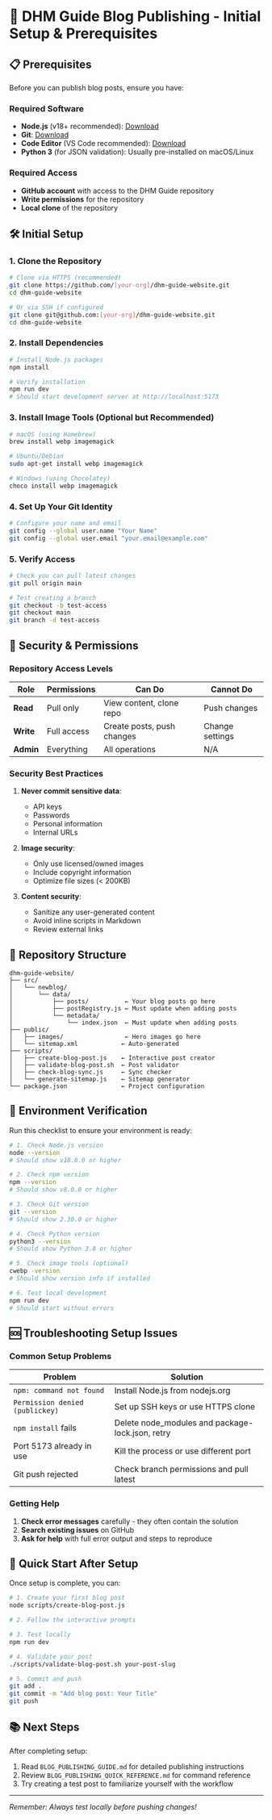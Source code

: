 # 🚀 DHM Guide Blog Publishing - Initial Setup & Prerequisites

## 📋 Prerequisites

Before you can publish blog posts, ensure you have:

### Required Software
- **Node.js** (v18+ recommended): [Download](https://nodejs.org/)
- **Git**: [Download](https://git-scm.com/)
- **Code Editor** (VS Code recommended): [Download](https://code.visualstudio.com/)
- **Python 3** (for JSON validation): Usually pre-installed on macOS/Linux

### Required Access
- **GitHub account** with access to the DHM Guide repository
- **Write permissions** for the repository
- **Local clone** of the repository

## 🛠️ Initial Setup

### 1. Clone the Repository

```bash
# Clone via HTTPS (recommended)
git clone https://github.com/[your-org]/dhm-guide-website.git
cd dhm-guide-website

# Or via SSH if configured
git clone git@github.com:[your-org]/dhm-guide-website.git
cd dhm-guide-website
```

### 2. Install Dependencies

```bash
# Install Node.js packages
npm install

# Verify installation
npm run dev
# Should start development server at http://localhost:5173
```

### 3. Install Image Tools (Optional but Recommended)

```bash
# macOS (using Homebrew)
brew install webp imagemagick

# Ubuntu/Debian
sudo apt-get install webp imagemagick

# Windows (using Chocolatey)
choco install webp imagemagick
```

### 4. Set Up Your Git Identity

```bash
# Configure your name and email
git config --global user.name "Your Name"
git config --global user.email "your.email@example.com"
```

### 5. Verify Access

```bash
# Check you can pull latest changes
git pull origin main

# Test creating a branch
git checkout -b test-access
git checkout main
git branch -d test-access
```

## 🔐 Security & Permissions

### Repository Access Levels

| Role | Permissions | Can Do | Cannot Do |
|------|------------|--------|-----------|
| **Read** | Pull only | View content, clone repo | Push changes |
| **Write** | Full access | Create posts, push changes | Change settings |
| **Admin** | Everything | All operations | N/A |

### Security Best Practices

1. **Never commit sensitive data**:
   - API keys
   - Passwords
   - Personal information
   - Internal URLs

2. **Image security**:
   - Only use licensed/owned images
   - Include copyright information
   - Optimize file sizes (< 200KB)

3. **Content security**:
   - Sanitize any user-generated content
   - Avoid inline scripts in Markdown
   - Review external links

## 📁 Repository Structure

```
dhm-guide-website/
├── src/
│   └── newblog/
│       └── data/
│           ├── posts/          ← Your blog posts go here
│           ├── postRegistry.js ← Must update when adding posts
│           └── metadata/
│               └── index.json  ← Must update when adding posts
├── public/
│   ├── images/                 ← Hero images go here
│   └── sitemap.xml            ← Auto-generated
├── scripts/
│   ├── create-blog-post.js    ← Interactive post creator
│   ├── validate-blog-post.sh  ← Post validator
│   ├── check-blog-sync.js     ← Sync checker
│   └── generate-sitemap.js    ← Sitemap generator
└── package.json               ← Project configuration
```

## 🚦 Environment Verification

Run this checklist to ensure your environment is ready:

```bash
# 1. Check Node.js version
node --version
# Should show v18.0.0 or higher

# 2. Check npm version
npm --version
# Should show v8.0.0 or higher

# 3. Check Git version
git --version
# Should show 2.30.0 or higher

# 4. Check Python version
python3 --version
# Should show Python 3.8 or higher

# 5. Check image tools (optional)
cwebp -version
# Should show version info if installed

# 6. Test local development
npm run dev
# Should start without errors
```

## 🆘 Troubleshooting Setup Issues

### Common Setup Problems

| Problem | Solution |
|---------|----------|
| `npm: command not found` | Install Node.js from nodejs.org |
| `Permission denied (publickey)` | Set up SSH keys or use HTTPS clone |
| `npm install` fails | Delete node_modules and package-lock.json, retry |
| Port 5173 already in use | Kill the process or use different port |
| Git push rejected | Check branch permissions and pull latest |

### Getting Help

1. **Check error messages** carefully - they often contain the solution
2. **Search existing issues** on GitHub
3. **Ask for help** with full error output and steps to reproduce

## 🎯 Quick Start After Setup

Once setup is complete, you can:

```bash
# 1. Create your first blog post
node scripts/create-blog-post.js

# 2. Follow the interactive prompts

# 3. Test locally
npm run dev

# 4. Validate your post
./scripts/validate-blog-post.sh your-post-slug

# 5. Commit and push
git add .
git commit -m "Add blog post: Your Title"
git push
```

## 📚 Next Steps

After completing setup:
1. Read `BLOG_PUBLISHING_GUIDE.md` for detailed publishing instructions
2. Review `BLOG_PUBLISHING_QUICK_REFERENCE.md` for command reference
3. Try creating a test post to familiarize yourself with the workflow

---

*Remember: Always test locally before pushing changes!*